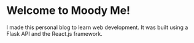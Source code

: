 # Welcome to Moody Me!

I made this personal blog to learn web development.
It was built using a Flask API and the React.js framework.
